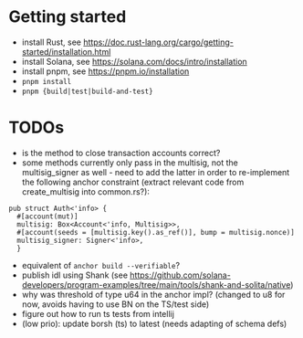 # Getting started

- install Rust, see https://doc.rust-lang.org/cargo/getting-started/installation.html
- install Solana, see https://solana.com/docs/intro/installation
- install pnpm, see https://pnpm.io/installation
- `pnpm install`
- `pnpm {build|test|build-and-test}`

# TODOs

- is the method to close transaction accounts correct?
- some methods currently only pass in the multisig, not the multisig_signer as well - need to add the latter in order to re-implement the following anchor constraint
  (extract relevant code from create_multisig into common.rs?): 
```
pub struct Auth<'info> {
  #[account(mut)]
  multisig: Box<Account<'info, Multisig>>,
  #[account(seeds = [multisig.key().as_ref()], bump = multisig.nonce)]
  multisig_signer: Signer<'info>,
  }
```
- equivalent of `anchor build --verifiable`?
- publish idl using Shank (see https://github.com/solana-developers/program-examples/tree/main/tools/shank-and-solita/native)
- why was threshold of type u64 in the anchor impl? (changed to u8 for now, avoids having to use BN on the TS/test side)
- figure out how to run ts tests from intellij
- (low prio): update borsh (ts) to latest (needs adapting of schema defs)
